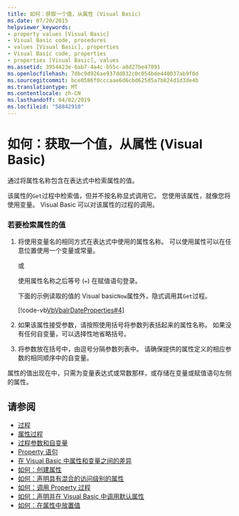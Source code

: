 ```yaml
---
title: 如何：获取一个值，从属性 (Visual Basic)
ms.date: 07/20/2015
helpviewer_keywords:
- property values [Visual Basic]
- Visual Basic code, procedures
- values [Visual Basic], properties
- Visual Basic code, properties
- properties [Visual Basic], values
ms.assetid: 3954423e-6ab7-4a4c-b55c-a8d27be47891
ms.openlocfilehash: 7dbc9d926ae937dd032c0c054bde440037ab9f0d
ms.sourcegitcommit: bce0586f0cccaae6d6cbd625d5a7b824d1d3de4b
ms.translationtype: MT
ms.contentlocale: zh-CN
ms.lasthandoff: 04/02/2019
ms.locfileid: "58842910"
---
```

# <a name="how-to-get-a-value-from-a-property-visual-basic"></a>如何：获取一个值，从属性 (Visual Basic)
通过将属性名称包含在表达式中检索属性的值。  
  
 该属性的`Get`过程中检索值，但并不按名称显式调用它。 您使用该属性，就像您将使用变量。 Visual Basic 可以对该属性的过程的调用。  
  
### <a name="to-retrieve-a-value-from-a-property"></a>若要检索属性的值  
  
1.  将使用变量名的相同方式在表达式中使用的属性名称。 可以使用属性可以在任意位置使用一个变量或常量。  
  
     或  
  
     使用属性名称之后等号 (`=`) 在赋值语句登录。  
  
     下面的示例读取的值的 Visual basic`Now`属性外，隐式调用其`Get`过程。  
  
     [!code-vb[VbVbalrDateProperties#4](~/samples/snippets/visualbasic/VS_Snippets_VBCSharp/VbVbalrDateProperties/VB/Module1.vb#4)]  
  
2.  如果该属性接受参数，请按照使用括号将参数列表括起来的属性名称。 如果没有任何自变量，可以选择性地省略括号。  
  
3.  将参数放在括号中，由逗号分隔参数列表中。 请确保提供的属性定义的相应参数的相同顺序中的自变量。  
  
 属性的值出现在中，只需为变量表达式或常数那样，或存储在变量或赋值语句左侧的属性。  
  
## <a name="see-also"></a>请参阅

- [过程](./index.md)
- [属性过程](./property-procedures.md)
- [过程参数和自变量](./procedure-parameters-and-arguments.md)
- [Property 语句](../../../../visual-basic/language-reference/statements/property-statement.md)
- [在 Visual Basic 中属性和变量之间的差异](./differences-between-properties-and-variables.md)
- [如何：创建属性](./how-to-create-a-property.md)
- [如何：声明具有混合的访问级别的属性](./how-to-declare-a-property-with-mixed-access-levels.md)
- [如何：调用 Property 过程](./how-to-call-a-property-procedure.md)
- [如何：声明并在 Visual Basic 中调用默认属性](./how-to-declare-and-call-a-default-property.md)
- [如何：在属性中放置值](./how-to-put-a-value-in-a-property.md)
